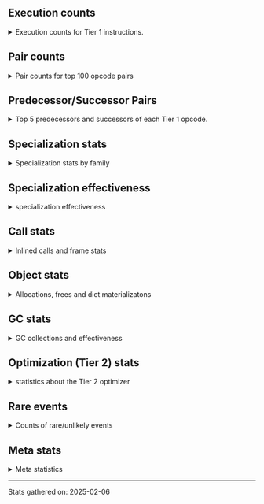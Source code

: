 ## Execution counts

<details>
<summary> Execution counts for Tier 1 instructions. </summary>


The "miss ratio" column shows the percentage of times the instruction
executed that it deoptimized. When this happens, the base unspecialized
instruction is not counted.

<table>
<thead>
<tr>
<th align="left">Name</th>
<th align="right">Base Count</th>
<th align="right">Head Count</th>
<th align="right">Change</th>
</tr>
</thead>
<tbody>
<tr>
<td align="left">LOAD_FAST</td>
<td align="right">228,296,820</td>
<td align="right">228,296,820</td>
<td align="right">0.0%</td>
</tr>
<tr>
<td align="left">LOAD_ATTR_SLOT</td>
<td align="right">110,627,540</td>
<td align="right">110,627,540</td>
<td align="right">0.0%</td>
</tr>
<tr>
<td align="left">POP_JUMP_IF_FALSE</td>
<td align="right">50,281,020</td>
<td align="right">50,281,020</td>
<td align="right">0.0%</td>
</tr>
<tr>
<td align="left">STORE_ATTR_SLOT</td>
<td align="right">36,830,820</td>
<td align="right">36,830,820</td>
<td align="right">0.0%</td>
</tr>
<tr>
<td align="left">RETURN_VALUE</td>
<td align="right">33,527,460</td>
<td align="right">33,527,460</td>
<td align="right">0.0%</td>
</tr>
<tr>
<td align="left">RESUME_CHECK</td>
<td align="right">33,373,860</td>
<td align="right">33,373,860</td>
<td align="right">0.0%</td>
</tr>
<tr>
<td align="left">LOAD_ATTR_METHOD_NO_DICT</td>
<td align="right">32,302,200</td>
<td align="right">32,302,200</td>
<td align="right">0.0%</td>
</tr>
<tr>
<td align="left">LOAD_CONST_IMMORTAL</td>
<td align="right">24,822,360</td>
<td align="right">24,822,360</td>
<td align="right">0.0%</td>
</tr>
<tr>
<td align="left">STORE_FAST</td>
<td align="right">23,839,320</td>
<td align="right">23,839,320</td>
<td align="right">0.0%</td>
</tr>
<tr>
<td align="left">POP_JUMP_IF_TRUE</td>
<td align="right">22,321,980</td>
<td align="right">22,321,980</td>
<td align="right">0.0%</td>
</tr>
<tr>
<td align="left">CALL_PY_EXACT_ARGS</td>
<td align="right">17,481,380</td>
<td align="right">17,481,380</td>
<td align="right">0.0%</td>
</tr>
<tr>
<td align="left">LOAD_GLOBAL_MODULE</td>
<td align="right">15,794,100</td>
<td align="right">15,794,100</td>
<td align="right">0.0%</td>
</tr>
<tr>
<td align="left">TO_BOOL_BOOL</td>
<td align="right">15,095,980</td>
<td align="right">15,095,980</td>
<td align="right">0.0%</td>
</tr>
<tr>
<td align="left">LOAD_FAST_LOAD_FAST</td>
<td align="right">14,880,300</td>
<td align="right">14,880,300</td>
<td align="right">0.0%</td>
</tr>
<tr>
<td align="left">LOAD_GLOBAL_BUILTIN</td>
<td align="right">14,219,580</td>
<td align="right">14,219,580</td>
<td align="right">0.0%</td>
</tr>
<tr>
<td align="left">COMPARE_OP_INT</td>
<td align="right">12,760,320</td>
<td align="right">12,760,320</td>
<td align="right">0.0%</td>
</tr>
<tr>
<td align="left">BINARY_OP_ADD_INT</td>
<td align="right">12,253,440</td>
<td align="right">12,253,440</td>
<td align="right">0.0%</td>
</tr>
<tr>
<td align="left">COPY</td>
<td align="right">12,130,560</td>
<td align="right">12,130,560</td>
<td align="right">0.0%</td>
</tr>
<tr>
<td align="left">LOAD_SMALL_INT</td>
<td align="right">11,934,840</td>
<td align="right">11,934,840</td>
<td align="right">0.0%</td>
</tr>
<tr>
<td align="left">SWAP</td>
<td align="right">11,489,280</td>
<td align="right">11,489,280</td>
<td align="right">0.0%</td>
</tr>
<tr>
<td align="left">TO_BOOL_ALWAYS_TRUE</td>
<td align="right">10,977,660</td>
<td align="right">10,977,660</td>
<td align="right">0.0%</td>
</tr>
<tr>
<td align="left">BINARY_SUBSCR_STR_INT</td>
<td align="right">10,609,920</td>
<td align="right"></td>
<td align="right"></td>
</tr>
<tr>
<td align="left">JUMP_BACKWARD_NO_JIT</td>
<td align="right">10,602,300</td>
<td align="right">10,602,300</td>
<td align="right">0.0%</td>
</tr>
<tr>
<td align="left">LOAD_ATTR</td>
<td align="right">9,905,420</td>
<td align="right">9,905,420</td>
<td align="right">0.0%</td>
</tr>
<tr>
<td align="left">POP_TOP</td>
<td align="right">9,853,740</td>
<td align="right">9,853,740</td>
<td align="right">0.0%</td>
</tr>
<tr>
<td align="left">TO_BOOL_NONE</td>
<td align="right">9,779,580</td>
<td align="right">9,779,580</td>
<td align="right">0.0%</td>
</tr>
<tr>
<td align="left">LOAD_ATTR_NONDESCRIPTOR_NO_DICT</td>
<td align="right">9,507,840</td>
<td align="right">9,507,840</td>
<td align="right">0.0%</td>
</tr>
<tr>
<td align="left">COMPARE_OP</td>
<td align="right">8,788,140</td>
<td align="right">8,788,140</td>
<td align="right">0.0%</td>
</tr>
<tr>
<td align="left">TO_BOOL_STR</td>
<td align="right">8,731,600</td>
<td align="right">8,731,600</td>
<td align="right">0.0%</td>
</tr>
<tr>
<td align="left">CALL_METHOD_DESCRIPTOR_FAST</td>
<td align="right">8,624,640</td>
<td align="right">8,624,640</td>
<td align="right">0.0%</td>
</tr>
<tr>
<td align="left">CALL_PY_GENERAL</td>
<td align="right">8,213,960</td>
<td align="right">8,213,960</td>
<td align="right">0.0%</td>
</tr>
<tr>
<td align="left">EXTENDED_ARG</td>
<td align="right">7,699,200</td>
<td align="right">7,699,200</td>
<td align="right">0.0%</td>
</tr>
<tr>
<td align="left">BINARY_OP_SUBTRACT_INT</td>
<td align="right">6,589,440</td>
<td align="right">6,589,440</td>
<td align="right">0.0%</td>
</tr>
<tr>
<td align="left">FOR_ITER</td>
<td align="right">6,364,580</td>
<td align="right">6,364,580</td>
<td align="right">0.0%</td>
</tr>
<tr>
<td align="left">CONTAINS_OP_DICT</td>
<td align="right">6,061,440</td>
<td align="right">6,061,440</td>
<td align="right">0.0%</td>
</tr>
<tr>
<td align="left">CALL_ISINSTANCE</td>
<td align="right">5,191,680</td>
<td align="right">5,191,680</td>
<td align="right">0.0%</td>
</tr>
<tr>
<td align="left">NOP</td>
<td align="right">4,343,100</td>
<td align="right">4,343,100</td>
<td align="right">0.0%</td>
</tr>
<tr>
<td align="left">INTERPRETER_EXIT</td>
<td align="right">4,154,880</td>
<td align="right">4,154,880</td>
<td align="right">0.0%</td>
</tr>
<tr>
<td align="left">STORE_FAST_STORE_FAST</td>
<td align="right">3,863,100</td>
<td align="right">3,863,100</td>
<td align="right">0.0%</td>
</tr>
<tr>
<td align="left">UNPACK_SEQUENCE_TWO_TUPLE</td>
<td align="right">3,782,460</td>
<td align="right">3,782,460</td>
<td align="right">0.0%</td>
</tr>
<tr>
<td align="left">TO_BOOL_INT</td>
<td align="right">3,356,160</td>
<td align="right">3,356,160</td>
<td align="right">0.0%</td>
</tr>
<tr>
<td align="left">CALL_BUILTIN_O</td>
<td align="right">3,336,960</td>
<td align="right">3,336,960</td>
<td align="right">0.0%</td>
</tr>
<tr>
<td align="left">LOAD_ATTR_METHOD_WITH_VALUES</td>
<td align="right">3,109,000</td>
<td align="right">3,109,000</td>
<td align="right">0.0%</td>
</tr>
<tr>
<td align="left">GET_ITER</td>
<td align="right">2,960,700</td>
<td align="right">2,960,700</td>
<td align="right">0.0%</td>
</tr>
<tr>
<td align="left">CALL_METHOD_DESCRIPTOR_NOARGS</td>
<td align="right">2,937,660</td>
<td align="right">2,937,660</td>
<td align="right">0.0%</td>
</tr>
<tr>
<td align="left">LOAD_ATTR_INSTANCE_VALUE</td>
<td align="right">2,627,220</td>
<td align="right">2,627,220</td>
<td align="right">0.0%</td>
</tr>
<tr>
<td align="left">PUSH_NULL</td>
<td align="right">2,315,940</td>
<td align="right">2,315,940</td>
<td align="right">0.0%</td>
</tr>
<tr>
<td align="left">LOAD_ATTR_NONDESCRIPTOR_WITH_VALUES</td>
<td align="right">2,311,040</td>
<td align="right">2,311,040</td>
<td align="right">0.0%</td>
</tr>
<tr>
<td align="left">POP_ITER</td>
<td align="right">2,235,000</td>
<td align="right">2,235,000</td>
<td align="right">0.0%</td>
</tr>
<tr>
<td align="left">LOAD_DEREF</td>
<td align="right">2,089,080</td>
<td align="right">2,089,080</td>
<td align="right">0.0%</td>
</tr>
<tr>
<td align="left">LOAD_ATTR_PROPERTY</td>
<td align="right">1,724,160</td>
<td align="right">1,724,160</td>
<td align="right">0.0%</td>
</tr>
<tr>
<td align="left">BINARY_SUBSCR_LIST_INT</td>
<td align="right">1,632,220</td>
<td align="right"></td>
<td align="right"></td>
</tr>
<tr>
<td align="left">JUMP_FORWARD</td>
<td align="right">1,432,380</td>
<td align="right">1,432,380</td>
<td align="right">0.0%</td>
</tr>
<tr>
<td align="left">LOAD_ATTR_MODULE</td>
<td align="right">1,417,080</td>
<td align="right">1,417,080</td>
<td align="right">0.0%</td>
</tr>
<tr>
<td align="left">BUILD_TUPLE</td>
<td align="right">1,378,680</td>
<td align="right">1,378,680</td>
<td align="right">0.0%</td>
</tr>
<tr>
<td align="left">BINARY_SLICE</td>
<td align="right">1,340,160</td>
<td align="right">1,340,160</td>
<td align="right">0.0%</td>
</tr>
<tr>
<td align="left">FORMAT_SIMPLE</td>
<td align="right">1,301,760</td>
<td align="right">1,301,760</td>
<td align="right">0.0%</td>
</tr>
<tr>
<td align="left">COMPARE_OP_STR</td>
<td align="right">1,213,440</td>
<td align="right">1,213,440</td>
<td align="right">0.0%</td>
</tr>
<tr>
<td align="left">CALL_BUILTIN_FAST</td>
<td align="right">1,201,920</td>
<td align="right">1,201,920</td>
<td align="right">0.0%</td>
</tr>
<tr>
<td align="left">CONTAINS_OP_SET</td>
<td align="right">1,200,000</td>
<td align="right">1,200,000</td>
<td align="right">0.0%</td>
</tr>
<tr>
<td align="left">CALL_LIST_APPEND</td>
<td align="right">1,148,160</td>
<td align="right">1,148,160</td>
<td align="right">0.0%</td>
</tr>
<tr>
<td align="left">LOAD_CONST_MORTAL</td>
<td align="right">1,010,040</td>
<td align="right">1,010,040</td>
<td align="right">0.0%</td>
</tr>
<tr>
<td align="left">BUILD_STRING</td>
<td align="right">879,360</td>
<td align="right">879,360</td>
<td align="right">0.0%</td>
</tr>
<tr>
<td align="left">CALL_BOUND_METHOD_EXACT_ARGS</td>
<td align="right">863,600</td>
<td align="right">863,600</td>
<td align="right">0.0%</td>
</tr>
<tr>
<td align="left">BINARY_SUBSCR_DICT</td>
<td align="right">806,400</td>
<td align="right"></td>
<td align="right"></td>
</tr>
<tr>
<td align="left">POP_JUMP_IF_NOT_NONE</td>
<td align="right">768,060</td>
<td align="right">768,060</td>
<td align="right">0.0%</td>
</tr>
<tr>
<td align="left">BUILD_LIST</td>
<td align="right">721,980</td>
<td align="right">721,980</td>
<td align="right">0.0%</td>
</tr>
<tr>
<td align="left">FOR_ITER_TUPLE</td>
<td align="right">695,040</td>
<td align="right">695,040</td>
<td align="right">0.0%</td>
</tr>
<tr>
<td align="left">MAKE_CELL</td>
<td align="right">656,700</td>
<td align="right">656,700</td>
<td align="right">0.0%</td>
</tr>
<tr>
<td align="left">CALL_TYPE_1</td>
<td align="right">595,200</td>
<td align="right">595,200</td>
<td align="right">0.0%</td>
</tr>
<tr>
<td align="left">BINARY_OP_INPLACE_ADD_UNICODE</td>
<td align="right">591,360</td>
<td align="right">591,360</td>
<td align="right">0.0%</td>
</tr>
<tr>
<td align="left">CALL_LEN</td>
<td align="right">591,360</td>
<td align="right">591,360</td>
<td align="right">0.0%</td>
</tr>
<tr>
<td align="left">POP_JUMP_IF_NONE</td>
<td align="right">583,680</td>
<td align="right">583,680</td>
<td align="right">0.0%</td>
</tr>
<tr>
<td align="left">BINARY_SUBSCR</td>
<td align="right">530,100</td>
<td align="right"></td>
<td align="right"></td>
</tr>
<tr>
<td align="left">EXIT_INIT_CHECK</td>
<td align="right">529,920</td>
<td align="right">529,920</td>
<td align="right">0.0%</td>
</tr>
<tr>
<td align="left">CALL_ALLOC_AND_ENTER_INIT</td>
<td align="right">529,920</td>
<td align="right">529,920</td>
<td align="right">0.0%</td>
</tr>
<tr>
<td align="left">CALL_BUILTIN_FAST_WITH_KEYWORDS</td>
<td align="right">529,920</td>
<td align="right">529,920</td>
<td align="right">0.0%</td>
</tr>
<tr>
<td align="left">BUILD_MAP</td>
<td align="right">514,560</td>
<td align="right">514,560</td>
<td align="right">0.0%</td>
</tr>
<tr>
<td align="left">FOR_ITER_LIST</td>
<td align="right">506,880</td>
<td align="right">506,880</td>
<td align="right">0.0%</td>
</tr>
<tr>
<td align="left">CALL_KW_PY</td>
<td align="right">480,000</td>
<td align="right">480,000</td>
<td align="right">0.0%</td>
</tr>
<tr>
<td align="left">CALL_FUNCTION_EX</td>
<td align="right">434,040</td>
<td align="right">434,040</td>
<td align="right">0.0%</td>
</tr>
<tr>
<td align="left">DICT_MERGE</td>
<td align="right">422,400</td>
<td align="right">422,400</td>
<td align="right">0.0%</td>
</tr>
<tr>
<td align="left">YIELD_VALUE</td>
<td align="right">376,320</td>
<td align="right">376,320</td>
<td align="right">0.0%</td>
</tr>
<tr>
<td align="left">IS_OP</td>
<td align="right">314,940</td>
<td align="right">314,940</td>
<td align="right">0.0%</td>
</tr>
<tr>
<td align="left">CALL_KW_NON_PY</td>
<td align="right">245,760</td>
<td align="right">245,760</td>
<td align="right">0.0%</td>
</tr>
<tr>
<td align="left">CALL_METHOD_DESCRIPTOR_O</td>
<td align="right">222,780</td>
<td align="right">222,780</td>
<td align="right">0.0%</td>
</tr>
<tr>
<td align="left">RETURN_GENERATOR</td>
<td align="right">188,160</td>
<td align="right">188,160</td>
<td align="right">0.0%</td>
</tr>
<tr>
<td align="left">MAKE_FUNCTION</td>
<td align="right">180,540</td>
<td align="right">180,540</td>
<td align="right">0.0%</td>
</tr>
<tr>
<td align="left">STORE_SUBSCR_DICT</td>
<td align="right">172,800</td>
<td align="right">172,800</td>
<td align="right">0.0%</td>
</tr>
<tr>
<td align="left">STORE_FAST_LOAD_FAST</td>
<td align="right">130,560</td>
<td align="right">130,560</td>
<td align="right">0.0%</td>
</tr>
<tr>
<td align="left">LIST_APPEND</td>
<td align="right">111,360</td>
<td align="right">111,360</td>
<td align="right">0.0%</td>
</tr>
<tr>
<td align="left">UNPACK_SEQUENCE_TUPLE</td>
<td align="right">107,520</td>
<td align="right">107,520</td>
<td align="right">0.0%</td>
</tr>
<tr>
<td align="left">FOR_ITER_GEN</td>
<td align="right">76,800</td>
<td align="right">76,800</td>
<td align="right">0.0%</td>
</tr>
<tr>
<td align="left">TO_BOOL</td>
<td align="right">69,340</td>
<td align="right">69,340</td>
<td align="right">0.0%</td>
</tr>
<tr>
<td align="left">STORE_DEREF</td>
<td align="right">65,340</td>
<td align="right">65,340</td>
<td align="right">0.0%</td>
</tr>
<tr>
<td align="left">COPY_FREE_VARS</td>
<td align="right">61,500</td>
<td align="right">61,500</td>
<td align="right">0.0%</td>
</tr>
<tr>
<td align="left">LOAD_ATTR_CLASS_WITH_METACLASS_CHECK</td>
<td align="right">49,920</td>
<td align="right">49,920</td>
<td align="right">0.0%</td>
</tr>
<tr>
<td align="left">CALL_METHOD_DESCRIPTOR_FAST_WITH_KEYWORDS</td>
<td align="right">46,080</td>
<td align="right">46,080</td>
<td align="right">0.0%</td>
</tr>
<tr>
<td align="left">TO_BOOL_LIST</td>
<td align="right">45,260</td>
<td align="right">45,260</td>
<td align="right">0.0%</td>
</tr>
<tr>
<td align="left">CHECK_EXC_MATCH</td>
<td align="right">42,240</td>
<td align="right">42,240</td>
<td align="right">0.0%</td>
</tr>
<tr>
<td align="left">POP_EXCEPT</td>
<td align="right">42,240</td>
<td align="right">42,240</td>
<td align="right">0.0%</td>
</tr>
<tr>
<td align="left">PUSH_EXC_INFO</td>
<td align="right">42,240</td>
<td align="right">42,240</td>
<td align="right">0.0%</td>
</tr>
<tr>
<td align="left">CONTAINS_OP</td>
<td align="right">34,640</td>
<td align="right">34,640</td>
<td align="right">0.0%</td>
</tr>
<tr>
<td align="left">SET_FUNCTION_ATTRIBUTE</td>
<td align="right">30,780</td>
<td align="right">30,780</td>
<td align="right">0.0%</td>
</tr>
<tr>
<td align="left">LOAD_FAST_AND_CLEAR</td>
<td align="right">30,720</td>
<td align="right">30,720</td>
<td align="right">0.0%</td>
</tr>
<tr>
<td align="left">SEND_GEN</td>
<td align="right">30,720</td>
<td align="right">30,720</td>
<td align="right">0.0%</td>
</tr>
<tr>
<td align="left">JUMP_BACKWARD_NO_INTERRUPT</td>
<td align="right">26,880</td>
<td align="right">26,880</td>
<td align="right">0.0%</td>
</tr>
<tr>
<td align="left">CALL_STR_1</td>
<td align="right">26,880</td>
<td align="right">26,880</td>
<td align="right">0.0%</td>
</tr>
<tr>
<td align="left">CALL_NON_PY_GENERAL</td>
<td align="right">23,220</td>
<td align="right">23,220</td>
<td align="right">0.0%</td>
</tr>
<tr>
<td align="left">CALL_BUILTIN_CLASS</td>
<td align="right">23,100</td>
<td align="right">23,100</td>
<td align="right">0.0%</td>
</tr>
<tr>
<td align="left">UNARY_NOT</td>
<td align="right">23,040</td>
<td align="right">23,040</td>
<td align="right">0.0%</td>
</tr>
<tr>
<td align="left">LOAD_FAST_CHECK</td>
<td align="right">23,040</td>
<td align="right">23,040</td>
<td align="right">0.0%</td>
</tr>
<tr>
<td align="left">LIST_EXTEND</td>
<td align="right">19,260</td>
<td align="right">19,260</td>
<td align="right">0.0%</td>
</tr>
<tr>
<td align="left">CALL_INTRINSIC_1</td>
<td align="right">11,580</td>
<td align="right">11,580</td>
<td align="right">0.0%</td>
</tr>
<tr>
<td align="left">END_FOR</td>
<td align="right">11,520</td>
<td align="right">11,520</td>
<td align="right">0.0%</td>
</tr>
<tr>
<td align="left">CALL_BOUND_METHOD_GENERAL</td>
<td align="right">10,340</td>
<td align="right">10,340</td>
<td align="right">0.0%</td>
</tr>
<tr>
<td align="left">DICT_UPDATE</td>
<td align="right">7,680</td>
<td align="right">7,680</td>
<td align="right">0.0%</td>
</tr>
<tr>
<td align="left">BINARY_SUBSCR_GETITEM</td>
<td align="right">7,680</td>
<td align="right"></td>
<td align="right"></td>
</tr>
<tr>
<td align="left">FOR_ITER_RANGE</td>
<td align="right">3,900</td>
<td align="right">3,900</td>
<td align="right">0.0%</td>
</tr>
<tr>
<td align="left">BINARY_OP_ADD_FLOAT</td>
<td align="right">3,840</td>
<td align="right">3,840</td>
<td align="right">0.0%</td>
</tr>
<tr>
<td align="left">END_SEND</td>
<td align="right">3,840</td>
<td align="right">3,840</td>
<td align="right">0.0%</td>
</tr>
<tr>
<td align="left">GET_YIELD_FROM_ITER</td>
<td align="right">3,840</td>
<td align="right">3,840</td>
<td align="right">0.0%</td>
</tr>
<tr>
<td align="left">IMPORT_NAME</td>
<td align="right">3,840</td>
<td align="right">3,840</td>
<td align="right">0.0%</td>
</tr>
<tr>
<td align="left">MAP_ADD</td>
<td align="right">3,840</td>
<td align="right">3,840</td>
<td align="right">0.0%</td>
</tr>
<tr>
<td align="left">BINARY_OP_SUBTRACT_FLOAT</td>
<td align="right">3,840</td>
<td align="right">3,840</td>
<td align="right">0.0%</td>
</tr>
<tr>
<td align="left">CALL</td>
<td align="right">220</td>
<td align="right">220</td>
<td align="right">0.0%</td>
</tr>
<tr>
<td align="left">LOAD_GLOBAL</td>
<td align="right">80</td>
<td align="right">80</td>
<td align="right">0.0%</td>
</tr>
<tr>
<td align="left">BINARY_SUBSCR_TUPLE_INT</td>
<td align="right">60</td>
<td align="right"></td>
<td align="right"></td>
</tr>
<tr>
<td align="left">UNPACK_SEQUENCE</td>
<td align="right">20</td>
<td align="right">20</td>
<td align="right">0.0%</td>
</tr>
<tr>
<td align="left">BINARY_OP_SUBSCR_STR_INT</td>
<td align="right"></td>
<td align="right">10,609,920</td>
<td align="right"></td>
</tr>
<tr>
<td align="left">BINARY_OP_SUBSCR_LIST_INT</td>
<td align="right"></td>
<td align="right">1,632,220</td>
<td align="right"></td>
</tr>
<tr>
<td align="left">BINARY_OP_SUBSCR_DICT</td>
<td align="right"></td>
<td align="right">806,400</td>
<td align="right"></td>
</tr>
<tr>
<td align="left">BINARY_OP</td>
<td align="right"></td>
<td align="right">530,100</td>
<td align="right"></td>
</tr>
<tr>
<td align="left">BINARY_OP_SUBSCR_GETITEM</td>
<td align="right"></td>
<td align="right">7,680</td>
<td align="right"></td>
</tr>
<tr>
<td align="left">BINARY_OP_SUBSCR_TUPLE_INT</td>
<td align="right"></td>
<td align="right">60</td>
<td align="right"></td>
</tr>
</tbody>
</table>


</details>

## Pair counts

<details>
<summary> Pair counts for top 100 opcode pairs </summary>


Pairs of specialized operations that deoptimize and are then followed by
the corresponding unspecialized instruction are not counted as pairs.

Not included in comparative output.


</details>

## Predecessor/Successor Pairs

<details>
<summary> Top 5 predecessors and successors of each Tier 1 opcode. </summary>


This does not include the unspecialized instructions that occur after a
specialized instruction deoptimizes.

Not included in comparative output.


</details>

## Specialization stats

<details>
<summary> Specialization stats by family </summary>

### BINARY_OP

<details>
<summary> specialization stats for BINARY_OP family </summary>

<table>
<thead>
<tr>
<th align="left">Kind</th>
<th align="right">Base Count</th>
<th align="right">Base Ratio</th>
<th align="right">Head Count</th>
<th align="right">Head Ratio</th>
<th align="right">Change</th>
</tr>
</thead>
<tbody>
<tr>
<td align="left">
miss
<details>
<summary>ⓘ</summary>

Specialized instructions that deopt.
</details>
</td>
<td align="right">60</td>
<td align="right">0.0%</td>
<td align="right">11,800</td>
<td align="right">0.0%</td>
<td align="right">19,566.7%</td>
</tr>
<tr>
<td align="left">
hit
<details>
<summary>ⓘ</summary>

Specialized instructions that complete.
</details>
</td>
<td align="right">19,441,860</td>
<td align="right">100.0%</td>
<td align="right">32,486,400</td>
<td align="right">98.4%</td>
<td align="right">67.1%</td>
</tr>
<tr>
<td align="left">
deferred
<details>
<summary>ⓘ</summary>

Lists the number of "deferred" (i.e. not specialized) instructions executed.
</details>
</td>
<td align="right"></td>
<td align="right"></td>
<td align="right">529,920</td>
<td align="right">1.6%</td>
<td align="right"></td>
</tr>
</tbody>
</table>

<table>
<thead>
<tr>
<th align="left">Success</th>
<th align="right">Base Count</th>
<th align="right">Base Ratio</th>
<th align="right">Head Count</th>
<th align="right">Head Ratio</th>
<th align="right">Change</th>
</tr>
</thead>
<tbody>
<tr>
<td align="left">Success</td>
<td align="right"></td>
<td align="right"></td>
<td align="right">240</td>
<td align="right">60.0%</td>
<td align="right"></td>
</tr>
<tr>
<td align="left">Failure</td>
<td align="right"></td>
<td align="right"></td>
<td align="right">160</td>
<td align="right">40.0%</td>
<td align="right"></td>
</tr>
</tbody>
</table>

<table>
<thead>
<tr>
<th align="left">Failure kind</th>
<th align="right">Base Count</th>
<th align="right">Base Ratio</th>
<th align="right">Head Count</th>
<th align="right">Head Ratio</th>
<th align="right">Change</th>
</tr>
</thead>
<tbody>
<tr>
<td align="left">out of range</td>
<td align="right"></td>
<td align="right"></td>
<td align="right">120</td>
<td align="right">75.0%</td>
<td align="right"></td>
</tr>
<tr>
<td align="left">subscr list slice</td>
<td align="right"></td>
<td align="right"></td>
<td align="right">40</td>
<td align="right">25.0%</td>
<td align="right"></td>
</tr>
</tbody>
</table>


</details>

### BINARY_SLICE

<details>
<summary> specialization stats for BINARY_SLICE family </summary>

<table>
<thead>
<tr>
<th align="left">Kind</th>
<th align="right">Base Count</th>
<th align="right">Base Ratio</th>
<th align="right">Head Count</th>
<th align="right">Head Ratio</th>
<th align="right">Change</th>
</tr>
</thead>
<tbody>
<tr>
<td align="left">
deferred
<details>
<summary>ⓘ</summary>

Lists the number of "deferred" (i.e. not specialized) instructions executed.
</details>
</td>
<td align="right">1,340,160</td>
<td align="right">100.0%</td>
<td align="right">1,340,160</td>
<td align="right">100.0%</td>
<td align="right">0.0%</td>
</tr>
</tbody>
</table>


</details>

### CALL

<details>
<summary> specialization stats for CALL family </summary>

<table>
<thead>
<tr>
<th align="left">Kind</th>
<th align="right">Base Count</th>
<th align="right">Base Ratio</th>
<th align="right">Head Count</th>
<th align="right">Head Ratio</th>
<th align="right">Change</th>
</tr>
</thead>
<tbody>
<tr>
<td align="left">
deferred
<details>
<summary>ⓘ</summary>

Lists the number of "deferred" (i.e. not specialized) instructions executed.
</details>
</td>
<td align="right">1,198,680</td>
<td align="right">2.7%</td>
<td align="right">1,198,680</td>
<td align="right">2.7%</td>
<td align="right">0.0%</td>
</tr>
<tr>
<td align="left">
hit
<details>
<summary>ⓘ</summary>

Specialized instructions that complete.
</details>
</td>
<td align="right">42,992,780</td>
<td align="right">97.2%</td>
<td align="right">42,992,780</td>
<td align="right">97.2%</td>
<td align="right">0.0%</td>
</tr>
<tr>
<td align="left">
miss
<details>
<summary>ⓘ</summary>

Specialized instructions that deopt.
</details>
</td>
<td align="right">1,221,740</td>
<td align="right">2.8%</td>
<td align="right">1,221,740</td>
<td align="right">2.8%</td>
<td align="right">0.0%</td>
</tr>
</tbody>
</table>

<table>
<thead>
<tr>
<th align="left">Success</th>
<th align="right">Base Count</th>
<th align="right">Base Ratio</th>
<th align="right">Head Count</th>
<th align="right">Head Ratio</th>
<th align="right">Change</th>
</tr>
</thead>
<tbody>
<tr>
<td align="left">Success</td>
<td align="right">23,280</td>
<td align="right">100.0%</td>
<td align="right">23,280</td>
<td align="right">100.0%</td>
<td align="right">0.0%</td>
</tr>
<tr>
<td align="left">Failure</td>
<td align="right">0</td>
<td align="right">0.0%</td>
<td align="right">0</td>
<td align="right">0.0%</td>
<td align="right"></td>
</tr>
</tbody>
</table>


</details>

### COMPARE_OP

<details>
<summary> specialization stats for COMPARE_OP family </summary>

<table>
<thead>
<tr>
<th align="left">Kind</th>
<th align="right">Base Count</th>
<th align="right">Base Ratio</th>
<th align="right">Head Count</th>
<th align="right">Head Ratio</th>
<th align="right">Change</th>
</tr>
</thead>
<tbody>
<tr>
<td align="left">
deferred
<details>
<summary>ⓘ</summary>

Lists the number of "deferred" (i.e. not specialized) instructions executed.
</details>
</td>
<td align="right">8,785,920</td>
<td align="right">38.6%</td>
<td align="right">8,785,920</td>
<td align="right">38.6%</td>
<td align="right">0.0%</td>
</tr>
<tr>
<td align="left">
hit
<details>
<summary>ⓘ</summary>

Specialized instructions that complete.
</details>
</td>
<td align="right">13,973,760</td>
<td align="right">61.4%</td>
<td align="right">13,973,760</td>
<td align="right">61.4%</td>
<td align="right">0.0%</td>
</tr>
</tbody>
</table>

<table>
<thead>
<tr>
<th align="left">Success</th>
<th align="right">Base Count</th>
<th align="right">Base Ratio</th>
<th align="right">Head Count</th>
<th align="right">Head Ratio</th>
<th align="right">Change</th>
</tr>
</thead>
<tbody>
<tr>
<td align="left">Success</td>
<td align="right">0</td>
<td align="right">0.0%</td>
<td align="right">0</td>
<td align="right">0.0%</td>
<td align="right"></td>
</tr>
<tr>
<td align="left">Failure</td>
<td align="right">2,220</td>
<td align="right">100.0%</td>
<td align="right">2,220</td>
<td align="right">100.0%</td>
<td align="right">0.0%</td>
</tr>
</tbody>
</table>

<table>
<thead>
<tr>
<th align="left">Failure kind</th>
<th align="right">Base Count</th>
<th align="right">Base Ratio</th>
<th align="right">Head Count</th>
<th align="right">Head Ratio</th>
<th align="right">Change</th>
</tr>
</thead>
<tbody>
<tr>
<td align="left">baseobject</td>
<td align="right">2,100</td>
<td align="right">94.6%</td>
<td align="right">2,100</td>
<td align="right">94.6%</td>
<td align="right">0.0%</td>
</tr>
<tr>
<td align="left">different types</td>
<td align="right">120</td>
<td align="right">5.4%</td>
<td align="right">120</td>
<td align="right">5.4%</td>
<td align="right">0.0%</td>
</tr>
</tbody>
</table>


</details>

### CONTAINS_OP

<details>
<summary> specialization stats for CONTAINS_OP family </summary>

<table>
<thead>
<tr>
<th align="left">Kind</th>
<th align="right">Base Count</th>
<th align="right">Base Ratio</th>
<th align="right">Head Count</th>
<th align="right">Head Ratio</th>
<th align="right">Change</th>
</tr>
</thead>
<tbody>
<tr>
<td align="left">
deferred
<details>
<summary>ⓘ</summary>

Lists the number of "deferred" (i.e. not specialized) instructions executed.
</details>
</td>
<td align="right">34,560</td>
<td align="right">0.5%</td>
<td align="right">34,560</td>
<td align="right">0.5%</td>
<td align="right">0.0%</td>
</tr>
<tr>
<td align="left">
hit
<details>
<summary>ⓘ</summary>

Specialized instructions that complete.
</details>
</td>
<td align="right">6,650,880</td>
<td align="right">91.2%</td>
<td align="right">6,650,880</td>
<td align="right">91.2%</td>
<td align="right">0.0%</td>
</tr>
<tr>
<td align="left">
miss
<details>
<summary>ⓘ</summary>

Specialized instructions that deopt.
</details>
</td>
<td align="right">610,560</td>
<td align="right">8.4%</td>
<td align="right">610,560</td>
<td align="right">8.4%</td>
<td align="right">0.0%</td>
</tr>
</tbody>
</table>

<table>
<thead>
<tr>
<th align="left">Success</th>
<th align="right">Base Count</th>
<th align="right">Base Ratio</th>
<th align="right">Head Count</th>
<th align="right">Head Ratio</th>
<th align="right">Change</th>
</tr>
</thead>
<tbody>
<tr>
<td align="left">Success</td>
<td align="right">11,520</td>
<td align="right">99.3%</td>
<td align="right">11,520</td>
<td align="right">99.3%</td>
<td align="right">0.0%</td>
</tr>
<tr>
<td align="left">Failure</td>
<td align="right">80</td>
<td align="right">0.7%</td>
<td align="right">80</td>
<td align="right">0.7%</td>
<td align="right">0.0%</td>
</tr>
</tbody>
</table>

<table>
<thead>
<tr>
<th align="left">Failure kind</th>
<th align="right">Base Count</th>
<th align="right">Base Ratio</th>
<th align="right">Head Count</th>
<th align="right">Head Ratio</th>
<th align="right">Change</th>
</tr>
</thead>
<tbody>
<tr>
<td align="left">tuple</td>
<td align="right">40</td>
<td align="right">50.0%</td>
<td align="right">40</td>
<td align="right">50.0%</td>
<td align="right">0.0%</td>
</tr>
<tr>
<td align="left">list</td>
<td align="right">40</td>
<td align="right">50.0%</td>
<td align="right">40</td>
<td align="right">50.0%</td>
<td align="right">0.0%</td>
</tr>
</tbody>
</table>


</details>

### FOR_ITER

<details>
<summary> specialization stats for FOR_ITER family </summary>

<table>
<thead>
<tr>
<th align="left">Kind</th>
<th align="right">Base Count</th>
<th align="right">Base Ratio</th>
<th align="right">Head Count</th>
<th align="right">Head Ratio</th>
<th align="right">Change</th>
</tr>
</thead>
<tbody>
<tr>
<td align="left">
deferred
<details>
<summary>ⓘ</summary>

Lists the number of "deferred" (i.e. not specialized) instructions executed.
</details>
</td>
<td align="right">6,362,940</td>
<td align="right">83.2%</td>
<td align="right">6,362,940</td>
<td align="right">83.2%</td>
<td align="right">0.0%</td>
</tr>
<tr>
<td align="left">
hit
<details>
<summary>ⓘ</summary>

Specialized instructions that complete.
</details>
</td>
<td align="right">1,282,620</td>
<td align="right">16.8%</td>
<td align="right">1,282,620</td>
<td align="right">16.8%</td>
<td align="right">0.0%</td>
</tr>
</tbody>
</table>

<table>
<thead>
<tr>
<th align="left">Success</th>
<th align="right">Base Count</th>
<th align="right">Base Ratio</th>
<th align="right">Head Count</th>
<th align="right">Head Ratio</th>
<th align="right">Change</th>
</tr>
</thead>
<tbody>
<tr>
<td align="left">Success</td>
<td align="right">0</td>
<td align="right">0.0%</td>
<td align="right">0</td>
<td align="right">0.0%</td>
<td align="right"></td>
</tr>
<tr>
<td align="left">Failure</td>
<td align="right">1,640</td>
<td align="right">100.0%</td>
<td align="right">1,640</td>
<td align="right">100.0%</td>
<td align="right">0.0%</td>
</tr>
</tbody>
</table>

<table>
<thead>
<tr>
<th align="left">Failure kind</th>
<th align="right">Base Count</th>
<th align="right">Base Ratio</th>
<th align="right">Head Count</th>
<th align="right">Head Ratio</th>
<th align="right">Change</th>
</tr>
</thead>
<tbody>
<tr>
<td align="left">dict items</td>
<td align="right">840</td>
<td align="right">51.2%</td>
<td align="right">840</td>
<td align="right">51.2%</td>
<td align="right">0.0%</td>
</tr>
<tr>
<td align="left">ascii string</td>
<td align="right">340</td>
<td align="right">20.7%</td>
<td align="right">340</td>
<td align="right">20.7%</td>
<td align="right">0.0%</td>
</tr>
<tr>
<td align="left">dict keys</td>
<td align="right">300</td>
<td align="right">18.3%</td>
<td align="right">300</td>
<td align="right">18.3%</td>
<td align="right">0.0%</td>
</tr>
<tr>
<td align="left">enumerate</td>
<td align="right">160</td>
<td align="right">9.8%</td>
<td align="right">160</td>
<td align="right">9.8%</td>
<td align="right">0.0%</td>
</tr>
</tbody>
</table>


</details>

### LOAD_ATTR

<details>
<summary> specialization stats for LOAD_ATTR family </summary>

<table>
<thead>
<tr>
<th align="left">Kind</th>
<th align="right">Base Count</th>
<th align="right">Base Ratio</th>
<th align="right">Head Count</th>
<th align="right">Head Ratio</th>
<th align="right">Change</th>
</tr>
</thead>
<tbody>
<tr>
<td align="left">
deferred
<details>
<summary>ⓘ</summary>

Lists the number of "deferred" (i.e. not specialized) instructions executed.
</details>
</td>
<td align="right">9,899,580</td>
<td align="right">5.7%</td>
<td align="right">9,899,580</td>
<td align="right">5.7%</td>
<td align="right">0.0%</td>
</tr>
<tr>
<td align="left">
deopt
<details>
<summary>ⓘ</summary>

Specialized instructions that deopt.
</details>
</td>
<td align="right">474,880</td>
<td align="right">0.3%</td>
<td align="right">474,880</td>
<td align="right">0.3%</td>
<td align="right">0.0%</td>
</tr>
<tr>
<td align="left">
hit
<details>
<summary>ⓘ</summary>

Specialized instructions that complete.
</details>
</td>
<td align="right">159,240,180</td>
<td align="right">91.7%</td>
<td align="right">159,240,180</td>
<td align="right">91.7%</td>
<td align="right">0.0%</td>
</tr>
<tr>
<td align="left">
miss
<details>
<summary>ⓘ</summary>

Specialized instructions that deopt.
</details>
</td>
<td align="right">4,435,820</td>
<td align="right">2.6%</td>
<td align="right">4,435,820</td>
<td align="right">2.6%</td>
<td align="right">0.0%</td>
</tr>
</tbody>
</table>

<table>
<thead>
<tr>
<th align="left">Success</th>
<th align="right">Base Count</th>
<th align="right">Base Ratio</th>
<th align="right">Head Count</th>
<th align="right">Head Ratio</th>
<th align="right">Change</th>
</tr>
</thead>
<tbody>
<tr>
<td align="left">Success</td>
<td align="right">83,900</td>
<td align="right">93.7%</td>
<td align="right">83,900</td>
<td align="right">93.7%</td>
<td align="right">0.0%</td>
</tr>
<tr>
<td align="left">Failure</td>
<td align="right">5,660</td>
<td align="right">6.3%</td>
<td align="right">5,660</td>
<td align="right">6.3%</td>
<td align="right">0.0%</td>
</tr>
</tbody>
</table>

<table>
<thead>
<tr>
<th align="left">Failure kind</th>
<th align="right">Base Count</th>
<th align="right">Base Ratio</th>
<th align="right">Head Count</th>
<th align="right">Head Ratio</th>
<th align="right">Change</th>
</tr>
</thead>
<tbody>
<tr>
<td align="left">mutable class</td>
<td align="right">4,560</td>
<td align="right">80.6%</td>
<td align="right">4,560</td>
<td align="right">80.6%</td>
<td align="right">0.0%</td>
</tr>
<tr>
<td align="left">method</td>
<td align="right">760</td>
<td align="right">13.4%</td>
<td align="right">760</td>
<td align="right">13.4%</td>
<td align="right">0.0%</td>
</tr>
<tr>
<td align="left">class method obj</td>
<td align="right">200</td>
<td align="right">3.5%</td>
<td align="right">200</td>
<td align="right">3.5%</td>
<td align="right">0.0%</td>
</tr>
<tr>
<td align="left">overridden</td>
<td align="right">40</td>
<td align="right">0.7%</td>
<td align="right">40</td>
<td align="right">0.7%</td>
<td align="right">0.0%</td>
</tr>
<tr>
<td align="left">expected error</td>
<td align="right">40</td>
<td align="right">0.7%</td>
<td align="right">40</td>
<td align="right">0.7%</td>
<td align="right">0.0%</td>
</tr>
</tbody>
</table>


</details>

### LOAD_GLOBAL

<details>
<summary> specialization stats for LOAD_GLOBAL family </summary>

<table>
<thead>
<tr>
<th align="left">Kind</th>
<th align="right">Base Count</th>
<th align="right">Base Ratio</th>
<th align="right">Head Count</th>
<th align="right">Head Ratio</th>
<th align="right">Change</th>
</tr>
</thead>
<tbody>
<tr>
<td align="left">
hit
<details>
<summary>ⓘ</summary>

Specialized instructions that complete.
</details>
</td>
<td align="right">30,013,680</td>
<td align="right">100.0%</td>
<td align="right">30,013,680</td>
<td align="right">100.0%</td>
<td align="right">0.0%</td>
</tr>
</tbody>
</table>

<table>
<thead>
<tr>
<th align="left">Success</th>
<th align="right">Base Count</th>
<th align="right">Base Ratio</th>
<th align="right">Head Count</th>
<th align="right">Head Ratio</th>
<th align="right">Change</th>
</tr>
</thead>
<tbody>
<tr>
<td align="left">Success</td>
<td align="right">80</td>
<td align="right">100.0%</td>
<td align="right">80</td>
<td align="right">100.0%</td>
<td align="right">0.0%</td>
</tr>
<tr>
<td align="left">Failure</td>
<td align="right">0</td>
<td align="right">0.0%</td>
<td align="right">0</td>
<td align="right">0.0%</td>
<td align="right"></td>
</tr>
</tbody>
</table>


</details>

### SEND

<details>
<summary> specialization stats for SEND family </summary>

<table>
<thead>
<tr>
<th align="left">Kind</th>
<th align="right">Base Count</th>
<th align="right">Base Ratio</th>
<th align="right">Head Count</th>
<th align="right">Head Ratio</th>
<th align="right">Change</th>
</tr>
</thead>
<tbody>
<tr>
<td align="left">
hit
<details>
<summary>ⓘ</summary>

Specialized instructions that complete.
</details>
</td>
<td align="right">30,720</td>
<td align="right">100.0%</td>
<td align="right">30,720</td>
<td align="right">100.0%</td>
<td align="right">0.0%</td>
</tr>
</tbody>
</table>


</details>

### STORE_ATTR

<details>
<summary> specialization stats for STORE_ATTR family </summary>

<table>
<thead>
<tr>
<th align="left">Kind</th>
<th align="right">Base Count</th>
<th align="right">Base Ratio</th>
<th align="right">Head Count</th>
<th align="right">Head Ratio</th>
<th align="right">Change</th>
</tr>
</thead>
<tbody>
<tr>
<td align="left">
hit
<details>
<summary>ⓘ</summary>

Specialized instructions that complete.
</details>
</td>
<td align="right">34,315,760</td>
<td align="right">93.2%</td>
<td align="right">34,315,760</td>
<td align="right">93.2%</td>
<td align="right">0.0%</td>
</tr>
<tr>
<td align="left">
miss
<details>
<summary>ⓘ</summary>

Specialized instructions that deopt.
</details>
</td>
<td align="right">2,515,060</td>
<td align="right">6.8%</td>
<td align="right">2,515,060</td>
<td align="right">6.8%</td>
<td align="right">0.0%</td>
</tr>
</tbody>
</table>

<table>
<thead>
<tr>
<th align="left">Success</th>
<th align="right">Base Count</th>
<th align="right">Base Ratio</th>
<th align="right">Head Count</th>
<th align="right">Head Ratio</th>
<th align="right">Change</th>
</tr>
</thead>
<tbody>
<tr>
<td align="left">Success</td>
<td align="right">47,460</td>
<td align="right">100.0%</td>
<td align="right">47,460</td>
<td align="right">100.0%</td>
<td align="right">0.0%</td>
</tr>
<tr>
<td align="left">Failure</td>
<td align="right">0</td>
<td align="right">0.0%</td>
<td align="right">0</td>
<td align="right">0.0%</td>
<td align="right"></td>
</tr>
</tbody>
</table>


</details>

### STORE_SUBSCR

<details>
<summary> specialization stats for STORE_SUBSCR family </summary>

<table>
<thead>
<tr>
<th align="left">Kind</th>
<th align="right">Base Count</th>
<th align="right">Base Ratio</th>
<th align="right">Head Count</th>
<th align="right">Head Ratio</th>
<th align="right">Change</th>
</tr>
</thead>
<tbody>
<tr>
<td align="left">
hit
<details>
<summary>ⓘ</summary>

Specialized instructions that complete.
</details>
</td>
<td align="right">172,800</td>
<td align="right">100.0%</td>
<td align="right">172,800</td>
<td align="right">100.0%</td>
<td align="right">0.0%</td>
</tr>
</tbody>
</table>


</details>

### TO_BOOL

<details>
<summary> specialization stats for TO_BOOL family </summary>

<table>
<thead>
<tr>
<th align="left">Kind</th>
<th align="right">Base Count</th>
<th align="right">Base Ratio</th>
<th align="right">Head Count</th>
<th align="right">Head Ratio</th>
<th align="right">Change</th>
</tr>
</thead>
<tbody>
<tr>
<td align="left">
deferred
<details>
<summary>ⓘ</summary>

Lists the number of "deferred" (i.e. not specialized) instructions executed.
</details>
</td>
<td align="right">69,180</td>
<td align="right">0.2%</td>
<td align="right">69,180</td>
<td align="right">0.2%</td>
<td align="right">0.0%</td>
</tr>
<tr>
<td align="left">
hit
<details>
<summary>ⓘ</summary>

Specialized instructions that complete.
</details>
</td>
<td align="right">34,790,080</td>
<td align="right">89.6%</td>
<td align="right">34,790,080</td>
<td align="right">89.6%</td>
<td align="right">0.0%</td>
</tr>
<tr>
<td align="left">
miss
<details>
<summary>ⓘ</summary>

Specialized instructions that deopt.
</details>
</td>
<td align="right">3,953,700</td>
<td align="right">10.2%</td>
<td align="right">3,953,700</td>
<td align="right">10.2%</td>
<td align="right">0.0%</td>
</tr>
</tbody>
</table>

<table>
<thead>
<tr>
<th align="left">Success</th>
<th align="right">Base Count</th>
<th align="right">Base Ratio</th>
<th align="right">Head Count</th>
<th align="right">Head Ratio</th>
<th align="right">Change</th>
</tr>
</thead>
<tbody>
<tr>
<td align="left">Success</td>
<td align="right">74,520</td>
<td align="right">99.8%</td>
<td align="right">74,520</td>
<td align="right">99.8%</td>
<td align="right">0.0%</td>
</tr>
<tr>
<td align="left">Failure</td>
<td align="right">140</td>
<td align="right">0.2%</td>
<td align="right">140</td>
<td align="right">0.2%</td>
<td align="right">0.0%</td>
</tr>
</tbody>
</table>

<table>
<thead>
<tr>
<th align="left">Failure kind</th>
<th align="right">Base Count</th>
<th align="right">Base Ratio</th>
<th align="right">Head Count</th>
<th align="right">Head Ratio</th>
<th align="right">Change</th>
</tr>
</thead>
<tbody>
<tr>
<td align="left">sequence</td>
<td align="right">60</td>
<td align="right">42.9%</td>
<td align="right">60</td>
<td align="right">42.9%</td>
<td align="right">0.0%</td>
</tr>
<tr>
<td align="left">other</td>
<td align="right">40</td>
<td align="right">28.6%</td>
<td align="right">40</td>
<td align="right">28.6%</td>
<td align="right">0.0%</td>
</tr>
<tr>
<td align="left">dict</td>
<td align="right">40</td>
<td align="right">28.6%</td>
<td align="right">40</td>
<td align="right">28.6%</td>
<td align="right">0.0%</td>
</tr>
</tbody>
</table>


</details>

### UNPACK_SEQUENCE

<details>
<summary> specialization stats for UNPACK_SEQUENCE family </summary>

<table>
<thead>
<tr>
<th align="left">Kind</th>
<th align="right">Base Count</th>
<th align="right">Base Ratio</th>
<th align="right">Head Count</th>
<th align="right">Head Ratio</th>
<th align="right">Change</th>
</tr>
</thead>
<tbody>
<tr>
<td align="left">
hit
<details>
<summary>ⓘ</summary>

Specialized instructions that complete.
</details>
</td>
<td align="right">3,889,980</td>
<td align="right">100.0%</td>
<td align="right">3,889,980</td>
<td align="right">100.0%</td>
<td align="right">0.0%</td>
</tr>
</tbody>
</table>

<table>
<thead>
<tr>
<th align="left">Success</th>
<th align="right">Base Count</th>
<th align="right">Base Ratio</th>
<th align="right">Head Count</th>
<th align="right">Head Ratio</th>
<th align="right">Change</th>
</tr>
</thead>
<tbody>
<tr>
<td align="left">Success</td>
<td align="right">20</td>
<td align="right">100.0%</td>
<td align="right">20</td>
<td align="right">100.0%</td>
<td align="right">0.0%</td>
</tr>
<tr>
<td align="left">Failure</td>
<td align="right">0</td>
<td align="right">0.0%</td>
<td align="right">0</td>
<td align="right">0.0%</td>
<td align="right"></td>
</tr>
</tbody>
</table>


</details>


</details>

## Specialization effectiveness

<details>
<summary> specialization effectiveness </summary>


All entries are execution counts. Should add up to the total number of
Tier 1 instructions executed.

<table>
<thead>
<tr>
<th align="left">Instructions</th>
<th align="right">Base Count</th>
<th align="right">Base Ratio</th>
<th align="right">Head Count</th>
<th align="right">Head Ratio</th>
<th align="right">Change</th>
</tr>
</thead>
<tbody>
<tr>
<td align="left">
Basic
<details>
<summary>ⓘ</summary>

Instructions that are not and cannot be specialized, e.g. `LOAD_FAST`.
</details>
</td>
<td align="right">459,595,140</td>
<td align="right">48.6%</td>
<td align="right">459,595,140</td>
<td align="right">48.6%</td>
<td align="right">0.0%</td>
</tr>
<tr>
<td align="left">
Not specialized
<details>
<summary>ⓘ</summary>

Instructions that could be specialized but aren't, e.g. `LOAD_ATTR`, `BINARY_SLICE`.
</details>
</td>
<td align="right">27,032,700</td>
<td align="right">2.9%</td>
<td align="right">27,032,700</td>
<td align="right">2.9%</td>
<td align="right">0.0%</td>
</tr>
<tr>
<td align="left">
Specialized hits
<details>
<summary>ⓘ</summary>

Specialized instructions, e.g. `LOAD_ATTR_MODULE` that complete.
</details>
</td>
<td align="right">447,000,340</td>
<td align="right">47.2%</td>
<td align="right">447,000,340</td>
<td align="right">47.2%</td>
<td align="right">0.0%</td>
</tr>
<tr>
<td align="left">
Specialized misses
<details>
<summary>ⓘ</summary>

Specialized instructions, e.g. `LOAD_ATTR_MODULE` that deopt.
</details>
</td>
<td align="right">12,749,000</td>
<td align="right">1.3%</td>
<td align="right">12,749,000</td>
<td align="right">1.3%</td>
<td align="right">0.0%</td>
</tr>
</tbody>
</table>

### Deferred by instruction

<details>
<summary> Breakdown of deferred (not specialized) instruction counts by family </summary>

<table>
<thead>
<tr>
<th align="left">Name</th>
<th align="right">Base Count</th>
<th align="right">Base Ratio</th>
<th align="right">Head Count</th>
<th align="right">Head Ratio</th>
<th align="right">Change</th>
</tr>
</thead>
<tbody>
<tr>
<td align="left">LOAD_ATTR</td>
<td align="right">9,899,580</td>
<td align="right">35.1%</td>
<td align="right">9,899,580</td>
<td align="right">35.1%</td>
<td align="right">0.0%</td>
</tr>
<tr>
<td align="left">COMPARE_OP</td>
<td align="right">8,785,920</td>
<td align="right">31.1%</td>
<td align="right">8,785,920</td>
<td align="right">31.1%</td>
<td align="right">0.0%</td>
</tr>
<tr>
<td align="left">FOR_ITER</td>
<td align="right">6,362,940</td>
<td align="right">22.5%</td>
<td align="right">6,362,940</td>
<td align="right">22.5%</td>
<td align="right">0.0%</td>
</tr>
<tr>
<td align="left">BINARY_SLICE</td>
<td align="right">1,340,160</td>
<td align="right">4.7%</td>
<td align="right">1,340,160</td>
<td align="right">4.7%</td>
<td align="right">0.0%</td>
</tr>
<tr>
<td align="left">CALL</td>
<td align="right">1,198,680</td>
<td align="right">4.2%</td>
<td align="right">1,198,680</td>
<td align="right">4.2%</td>
<td align="right">0.0%</td>
</tr>
<tr>
<td align="left">BINARY_SUBSCR</td>
<td align="right">529,920</td>
<td align="right">1.9%</td>
<td align="right"></td>
<td align="right"></td>
<td align="right"></td>
</tr>
<tr>
<td align="left">TO_BOOL</td>
<td align="right">69,180</td>
<td align="right">0.2%</td>
<td align="right">69,180</td>
<td align="right">0.2%</td>
<td align="right">0.0%</td>
</tr>
<tr>
<td align="left">CONTAINS_OP</td>
<td align="right">34,560</td>
<td align="right">0.1%</td>
<td align="right">34,560</td>
<td align="right">0.1%</td>
<td align="right">0.0%</td>
</tr>
<tr>
<td align="left">STORE_SLICE</td>
<td align="right">0</td>
<td align="right">0.0%</td>
<td align="right">0</td>
<td align="right">0.0%</td>
<td align="right"></td>
</tr>
<tr>
<td align="left">CACHE</td>
<td align="right">0</td>
<td align="right">0.0%</td>
<td align="right">0</td>
<td align="right">0.0%</td>
<td align="right"></td>
</tr>
<tr>
<td align="left">BINARY_OP</td>
<td align="right"></td>
<td align="right"></td>
<td align="right">529,920</td>
<td align="right">1.9%</td>
<td align="right"></td>
</tr>
</tbody>
</table>


</details>

### Misses by instruction

<details>
<summary> Breakdown of misses (specialized deopts) instruction counts by family </summary>

<table>
<thead>
<tr>
<th align="left">Name</th>
<th align="right">Base Count</th>
<th align="right">Base Ratio</th>
<th align="right">Head Count</th>
<th align="right">Head Ratio</th>
<th align="right">Change</th>
</tr>
</thead>
<tbody>
<tr>
<td align="left">STORE_ATTR_SLOT</td>
<td align="right">2,515,060</td>
<td align="right">19.7%</td>
<td align="right">2,515,060</td>
<td align="right">19.7%</td>
<td align="right">0.0%</td>
</tr>
<tr>
<td align="left">LOAD_ATTR_SLOT</td>
<td align="right">2,492,320</td>
<td align="right">19.5%</td>
<td align="right">2,492,320</td>
<td align="right">19.5%</td>
<td align="right">0.0%</td>
</tr>
<tr>
<td align="left">TO_BOOL_ALWAYS_TRUE</td>
<td align="right">1,735,200</td>
<td align="right">13.6%</td>
<td align="right">1,735,200</td>
<td align="right">13.6%</td>
<td align="right">0.0%</td>
</tr>
<tr>
<td align="left">TO_BOOL_NONE</td>
<td align="right">1,558,180</td>
<td align="right">12.2%</td>
<td align="right">1,558,180</td>
<td align="right">12.2%</td>
<td align="right">0.0%</td>
</tr>
<tr>
<td align="left">LOAD_ATTR_NONDESCRIPTOR_WITH_VALUES</td>
<td align="right">1,390,720</td>
<td align="right">10.9%</td>
<td align="right">1,390,720</td>
<td align="right">10.9%</td>
<td align="right">0.0%</td>
</tr>
<tr>
<td align="left">CALL_PY_EXACT_ARGS</td>
<td align="right">610,280</td>
<td align="right">4.8%</td>
<td align="right">610,280</td>
<td align="right">4.8%</td>
<td align="right">0.0%</td>
</tr>
<tr>
<td align="left">CALL_BOUND_METHOD_EXACT_ARGS</td>
<td align="right">599,120</td>
<td align="right">4.7%</td>
<td align="right">599,120</td>
<td align="right">4.7%</td>
<td align="right">0.0%</td>
</tr>
<tr>
<td align="left">LOAD_ATTR_METHOD_WITH_VALUES</td>
<td align="right">530,120</td>
<td align="right">4.2%</td>
<td align="right">530,120</td>
<td align="right">4.2%</td>
<td align="right">0.0%</td>
</tr>
<tr>
<td align="left">TO_BOOL_STR</td>
<td align="right">393,100</td>
<td align="right">3.1%</td>
<td align="right">393,100</td>
<td align="right">3.1%</td>
<td align="right">0.0%</td>
</tr>
<tr>
<td align="left">CONTAINS_OP_DICT</td>
<td align="right">305,280</td>
<td align="right">2.4%</td>
<td align="right">305,280</td>
<td align="right">2.4%</td>
<td align="right">0.0%</td>
</tr>
</tbody>
</table>


</details>


</details>

## Call stats

<details>
<summary> Inlined calls and frame stats </summary>


This shows what fraction of calls to Python functions are inlined (i.e.
not having a call at the C level) and for those that are not, where the
call comes from.  The various categories overlap.

Also includes the count of frame objects created.

<table>
<thead>
<tr>
<th align="left"></th>
<th align="right">Base Count</th>
<th align="right">Base Ratio</th>
<th align="right">Head Count</th>
<th align="right">Head Ratio</th>
<th align="right">Change</th>
</tr>
</thead>
<tbody>
<tr>
<td align="left">Calls to PyEval_EvalDefault</td>
<td align="right">4,154,940</td>
<td align="right">12.4%</td>
<td align="right">4,154,940</td>
<td align="right">12.4%</td>
<td align="right">0.0%</td>
</tr>
<tr>
<td align="left">Calls to Python functions inlined</td>
<td align="right">29,407,080</td>
<td align="right">87.6%</td>
<td align="right">29,407,080</td>
<td align="right">87.6%</td>
<td align="right">0.0%</td>
</tr>
<tr>
<td align="left">Calls via PyEval_EvalFrame (total)</td>
<td align="right">4,154,940</td>
<td align="right">12.4%</td>
<td align="right">4,154,940</td>
<td align="right">12.4%</td>
<td align="right">0.0%</td>
</tr>
<tr>
<td align="left">Calls via PyEval_EvalFrame (vector)</td>
<td align="right">3,697,980</td>
<td align="right">11.0%</td>
<td align="right">3,697,980</td>
<td align="right">11.0%</td>
<td align="right">0.0%</td>
</tr>
<tr>
<td align="left">Calls via PyEval_EvalFrame (generator)</td>
<td align="right">456,960</td>
<td align="right">1.4%</td>
<td align="right">456,960</td>
<td align="right">1.4%</td>
<td align="right">0.0%</td>
</tr>
<tr>
<td align="left">Calls via PyEval_EvalFrame (legacy)</td>
<td align="right">0</td>
<td align="right">0.0%</td>
<td align="right">0</td>
<td align="right">0.0%</td>
<td align="right"></td>
</tr>
<tr>
<td align="left">Calls via PyEval_EvalFrame (function vectorcall)</td>
<td align="right">3,697,980</td>
<td align="right">11.0%</td>
<td align="right">3,697,980</td>
<td align="right">11.0%</td>
<td align="right">0.0%</td>
</tr>
<tr>
<td align="left">Calls via PyEval_EvalFrame (build class)</td>
<td align="right">0</td>
<td align="right">0.0%</td>
<td align="right">0</td>
<td align="right">0.0%</td>
<td align="right"></td>
</tr>
<tr>
<td align="left">Calls via PyEval_EvalFrame (slot)</td>
<td align="right">422,400</td>
<td align="right">1.3%</td>
<td align="right">422,400</td>
<td align="right">1.3%</td>
<td align="right">0.0%</td>
</tr>
<tr>
<td align="left">Calls via PyEval_EvalFrame (function ex)</td>
<td align="right">11,580</td>
<td align="right">0.0%</td>
<td align="right">11,580</td>
<td align="right">0.0%</td>
<td align="right">0.0%</td>
</tr>
<tr>
<td align="left">Calls via PyEval_EvalFrame (api)</td>
<td align="right">2,580,480</td>
<td align="right">7.7%</td>
<td align="right">2,580,480</td>
<td align="right">7.7%</td>
<td align="right">0.0%</td>
</tr>
<tr>
<td align="left">Calls via PyEval_EvalFrame (method)</td>
<td align="right">0</td>
<td align="right">0.0%</td>
<td align="right">0</td>
<td align="right">0.0%</td>
<td align="right"></td>
</tr>
<tr>
<td align="left">Frame objects created</td>
<td align="right">42,240</td>
<td align="right">0.1%</td>
<td align="right">42,240</td>
<td align="right">0.1%</td>
<td align="right">0.0%</td>
</tr>
<tr>
<td align="left">Frames pushed</td>
<td align="right">33,527,460</td>
<td align="right">99.9%</td>
<td align="right">33,527,460</td>
<td align="right">99.9%</td>
<td align="right">0.0%</td>
</tr>
</tbody>
</table>


</details>

## Object stats

<details>
<summary> Allocations, frees and dict materializatons </summary>


Below, "allocations" means "allocations that are not from a freelist".
Total allocations = "Allocations from freelist" + "Allocations".

"Inline values" is the number of values arrays inlined into objects.

The cache hit/miss numbers are for the MRO cache, split into dunder and
other names.

<table>
<thead>
<tr>
<th align="left"></th>
<th align="right">Base Count</th>
<th align="right">Base Ratio</th>
<th align="right">Head Count</th>
<th align="right">Head Ratio</th>
<th align="right">Change</th>
</tr>
</thead>
<tbody>
<tr>
<td align="left">Method cache misses</td>
<td align="right">791,965</td>
<td align="right"></td>
<td align="right">889,767</td>
<td align="right"></td>
<td align="right">12.3%</td>
</tr>
<tr>
<td align="left">Method cache collisions</td>
<td align="right">863,838</td>
<td align="right"></td>
<td align="right">961,158</td>
<td align="right"></td>
<td align="right">11.3%</td>
</tr>
<tr>
<td align="left">Method cache dunder misses</td>
<td align="right">72,089</td>
<td align="right"></td>
<td align="right">71,696</td>
<td align="right"></td>
<td align="right">-0.5%</td>
</tr>
<tr>
<td align="left">Method cache hits</td>
<td align="right">25,810,935</td>
<td align="right"></td>
<td align="right">25,713,133</td>
<td align="right"></td>
<td align="right">-0.4%</td>
</tr>
<tr>
<td align="left">Mortal decrefs</td>
<td align="right">59,656,357</td>
<td align="right">7.9%</td>
<td align="right">59,762,198</td>
<td align="right">8.0%</td>
<td align="right">0.2%</td>
</tr>
<tr>
<td align="left">Mortal increfs</td>
<td align="right">68,324,219</td>
<td align="right">10.1%</td>
<td align="right">68,430,316</td>
<td align="right">10.1%</td>
<td align="right">0.2%</td>
</tr>
<tr>
<td align="left">Immortal decrefs</td>
<td align="right">63,997,231</td>
<td align="right">8.5%</td>
<td align="right">64,086,368</td>
<td align="right">8.5%</td>
<td align="right">0.1%</td>
</tr>
<tr>
<td align="left">Immortal increfs</td>
<td align="right">79,467,069</td>
<td align="right">11.7%</td>
<td align="right">79,555,950</td>
<td align="right">11.7%</td>
<td align="right">0.1%</td>
</tr>
<tr>
<td align="left">Method cache dunder hits</td>
<td align="right">10,563,211</td>
<td align="right"></td>
<td align="right">10,563,764</td>
<td align="right"></td>
<td align="right">0.0%</td>
</tr>
<tr>
<td align="left">Frees</td>
<td align="right">16,290,985</td>
<td align="right"></td>
<td align="right">16,290,717</td>
<td align="right"></td>
<td align="right">-0.0%</td>
</tr>
<tr>
<td align="left">Allocations from freelist</td>
<td align="right">19,041,540</td>
<td align="right">53.4%</td>
<td align="right">19,041,540</td>
<td align="right">53.4%</td>
<td align="right">0.0%</td>
</tr>
<tr>
<td align="left">Frees to freelist</td>
<td align="right">19,038,440</td>
<td align="right"></td>
<td align="right">19,038,440</td>
<td align="right"></td>
<td align="right">0.0%</td>
</tr>
<tr>
<td align="left">Allocations</td>
<td align="right">16,603,320</td>
<td align="right">46.6%</td>
<td align="right">16,603,320</td>
<td align="right">46.6%</td>
<td align="right">0.0%</td>
</tr>
<tr>
<td align="left">Allocations to 512 bytes</td>
<td align="right">16,576,440</td>
<td align="right">46.5%</td>
<td align="right">16,576,440</td>
<td align="right">46.5%</td>
<td align="right">0.0%</td>
</tr>
<tr>
<td align="left">Allocations to 4 kbytes</td>
<td align="right">26,880</td>
<td align="right">0.1%</td>
<td align="right">26,880</td>
<td align="right">0.1%</td>
<td align="right">0.0%</td>
</tr>
<tr>
<td align="left">Allocations over 4 kbytes</td>
<td align="right">0</td>
<td align="right">0.0%</td>
<td align="right">0</td>
<td align="right">0.0%</td>
<td align="right"></td>
</tr>
<tr>
<td align="left">Inline values</td>
<td align="right">641,280</td>
<td align="right"></td>
<td align="right">641,280</td>
<td align="right"></td>
<td align="right">0.0%</td>
</tr>
<tr>
<td align="left">Interpreter mortal increfs</td>
<td align="right">432,315,520</td>
<td align="right">63.8%</td>
<td align="right">432,315,520</td>
<td align="right">63.8%</td>
<td align="right">0.0%</td>
</tr>
<tr>
<td align="left">Interpreter mortal decrefs</td>
<td align="right">473,354,480</td>
<td align="right">63.0%</td>
<td align="right">473,354,480</td>
<td align="right">63.0%</td>
<td align="right">0.0%</td>
</tr>
<tr>
<td align="left">Interpreter immortal increfs</td>
<td align="right">97,660,760</td>
<td align="right">14.4%</td>
<td align="right">97,660,760</td>
<td align="right">14.4%</td>
<td align="right">0.0%</td>
</tr>
<tr>
<td align="left">Interpreter immortal decrefs</td>
<td align="right">153,948,980</td>
<td align="right">20.5%</td>
<td align="right">153,948,980</td>
<td align="right">20.5%</td>
<td align="right">0.0%</td>
</tr>
<tr>
<td align="left">Materialize dict (on request)</td>
<td align="right">0</td>
<td align="right">0.0%</td>
<td align="right">0</td>
<td align="right">0.0%</td>
<td align="right"></td>
</tr>
<tr>
<td align="left">Materialize dict (new key)</td>
<td align="right">0</td>
<td align="right">0.0%</td>
<td align="right">0</td>
<td align="right">0.0%</td>
<td align="right"></td>
</tr>
<tr>
<td align="left">Materialize dict (too big)</td>
<td align="right">0</td>
<td align="right">0.0%</td>
<td align="right">0</td>
<td align="right">0.0%</td>
<td align="right"></td>
</tr>
<tr>
<td align="left">Materialize dict (str subclass)</td>
<td align="right">0</td>
<td align="right">0.0%</td>
<td align="right">0</td>
<td align="right">0.0%</td>
<td align="right"></td>
</tr>
</tbody>
</table>


</details>

## GC stats

<details>
<summary> GC collections and effectiveness </summary>


Collected/visits gives some measure of efficiency.

<table>
<thead>
<tr>
<th align="right">Generation</th>
<th align="right">Base Collections</th>
<th align="right">Base Objects collected</th>
<th align="right">Base Object visits</th>
<th align="right">Base Reachable from roots</th>
<th align="right">Base Not reachable from roots</th>
<th align="right">Head Collections</th>
<th align="right">Head Objects collected</th>
<th align="right">Head Object visits</th>
<th align="right">Head Reachable from roots</th>
<th align="right">Head Not reachable from roots</th>
</tr>
</thead>
<tbody>
<tr>
<td align="right">0</td>
<td align="right">0</td>
<td align="right">0</td>
<td align="right">0</td>
<td align="right">0</td>
<td align="right">0</td>
<td align="right">0</td>
<td align="right">0</td>
<td align="right">0</td>
<td align="right">0</td>
<td align="right">0</td>
</tr>
<tr>
<td align="right">1</td>
<td align="right">600</td>
<td align="right">1,033,800</td>
<td align="right">11,521,441</td>
<td align="right">718,420</td>
<td align="right">1,146,220</td>
<td align="right">600</td>
<td align="right">1,033,800</td>
<td align="right">11,521,416</td>
<td align="right">718,400</td>
<td align="right">1,146,220</td>
</tr>
<tr>
<td align="right">2</td>
<td align="right">0</td>
<td align="right">0</td>
<td align="right">0</td>
<td align="right">0</td>
<td align="right">0</td>
<td align="right">0</td>
<td align="right">0</td>
<td align="right">0</td>
<td align="right">0</td>
<td align="right">0</td>
</tr>
</tbody>
</table>


</details>

## Optimization (Tier 2) stats

<details>
<summary> statistics about the Tier 2 optimizer </summary>


</details>

## Rare events

<details>
<summary> Counts of rare/unlikely events </summary>

<table>
<thead>
<tr>
<th align="left">Event</th>
<th align="right">Base Count</th>
<th align="right">Head Count</th>
<th align="right">Change</th>
</tr>
</thead>
<tbody>
<tr>
<td align="left">
set class
<details>
<summary>ⓘ</summary>

Setting an object's class, `obj.__class__ = ...`
</details>
</td>
<td align="right">0</td>
<td align="right">0</td>
<td align="right"></td>
</tr>
<tr>
<td align="left">
set bases
<details>
<summary>ⓘ</summary>

Setting the bases of a class, `cls.__bases__ = ...`
</details>
</td>
<td align="right">0</td>
<td align="right">0</td>
<td align="right"></td>
</tr>
<tr>
<td align="left">
set eval frame func
<details>
<summary>ⓘ</summary>

Setting the PEP 523 frame eval function `_PyInterpreterState_SetFrameEvalFunc()`
</details>
</td>
<td align="right">0</td>
<td align="right">0</td>
<td align="right"></td>
</tr>
<tr>
<td align="left">
builtin dict
<details>
<summary>ⓘ</summary>

Modifying the builtins, `__builtins__.__dict__[var] = ...`
</details>
</td>
<td align="right">0</td>
<td align="right">0</td>
<td align="right"></td>
</tr>
<tr>
<td align="left">
func modification
<details>
<summary>ⓘ</summary>

Modifying a function, e.g. `func.__defaults__ = ...`, etc.
</details>
</td>
<td align="right">0</td>
<td align="right">0</td>
<td align="right"></td>
</tr>
<tr>
<td align="left">
watched dict modification
<details>
<summary>ⓘ</summary>

A watched dict has been modified
</details>
</td>
<td align="right">0</td>
<td align="right">0</td>
<td align="right"></td>
</tr>
<tr>
<td align="left">
watched globals modification
<details>
<summary>ⓘ</summary>

A watched `globals()` dict has been modified
</details>
</td>
<td align="right">0</td>
<td align="right">0</td>
<td align="right"></td>
</tr>
</tbody>
</table>


</details>

## Meta stats

<details>
<summary> Meta statistics </summary>

<table>
<thead>
<tr>
<th align="left"></th>
<th align="right">Base Count</th>
<th align="right">Head Count</th>
<th align="right">Change</th>
</tr>
</thead>
<tbody>
<tr>
<td align="left">Number of data files</td>
<td align="right">20</td>
<td align="right">20</td>
<td align="right">0.0%</td>
</tr>
</tbody>
</table>


</details>

---
Stats gathered on: 2025-02-06
